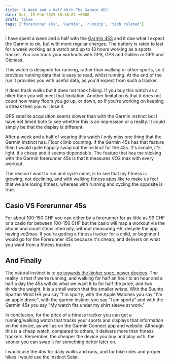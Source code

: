 ```yaml
---
title: 'A Week and a Half With The Garmin 45S'
date: Sat, 18 Feb 2023 10:38:02 +0000
draft: false
tags: ['forerunner 45s', 'Garmin', 'running', 'tech related']
---
```


I have spent a week and a half with the [Garmin 45S](https://www.garmin.com/en-GB/p/682416) and it doe what I expect the Garmin to do, but with more regular charges. The battery is rated to last for a week working as a watch and up to 13 hours working as a sports tracker. You can track your workouts with GPS, GPS and Galileo or GPS and Glonass.

This watch is designed for running, rather than walking or other sports, so it provides running data that is easy to read, whilst running. At the end of the run it provides you with useful data, as you'd expect from such a tracker.

It does track walks but it does not track hiking. If you buy this watch as a hiker then you will meet that limitation. Another limitation is that it does not count how many floors you go up, or down, so if you're working on keeping a streak then you will lose it.

GPS satellite acquisition seems slower than with the Garmin instinct but I have not timed both to see whether this is an impression or a reality. It could simply be that the display is different.

After a week and a half of wearing this watch I only miss one thing that the Garmin Instinct has. Floor climb counting. If the Garmin 45s has that feature then I would quite happily swap out the instinct for the 45s. It's simple, it's light, it's cheap and it seems dependable. The feature that has me sticking with the Garmin forerunner 45s is that it measures VO2 max with every workout.

The reason I want to run and cycle more, is to see that my fitness is growing, not declining, and with walking fitness apps like to make us feel that we are losing fitness, whereas with running and cycling the opposite is true.

Casio VS Forerunner 45s
-----------------------

For about 100-150 CHF you can either by a forerunner for as little as 99 CHF or a casio for between 100-150 CHF but the casio will map a workout via the phone and count steps internally, without measuring HR, despite the app having vo2max. If you're getting a fitness tracker for a child, or beginner I would go for the Forerunner 45s because it's cheap, and delivers on what you want from a fitness tracker.

And Finally
-----------

The natural instinct is to [go towards the higher spec, newer devices](https://versus.com/en/garmin-forerunner-45-39mm-vs-garmin-instinct-solar). The reality is that if we're running, and walking for half an hour to an hour and a half a day the 45s will do what we want it to for half the price, and two thirds the weight. It is a small watch that fits smaller wrists. With the Suunto Spartan Wrist HR you say "I'm sporty, with the Apple Watches you say "I'm an apple drone", with the garmin instinct you say "I am sporty" and with the Garmin 45s you say "My watch fits under my shirt sleeve at work."

In conclusion, for the price of a fitness tracker you can get a running/walking watch that tracks your sports and displays that information on the device, as well as on the Garmin Connect app and website. Although this is a cheap watch, compared to others, it delivers more than fitness trackers. Remember, the cheaper the device you buy and play with, the sooner you can swap it for something better later on.

I would use the 45s for daily walks and runs, and for bike rides and proper hikes I would use the instinct Solar.